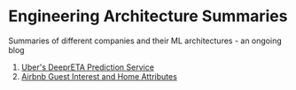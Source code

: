 # Engineering Architecture Summaries
Summaries of different companies and their ML architectures - an ongoing blog

1. [Uber's DeeprETA Prediction Service](Uber%20DeepETA%20prediction%20service.md)
2. [Airbnb Guest Interest and Home Attributes](Airbnb%20Guest%20Interest%20and%20Home%20Attributes.md)